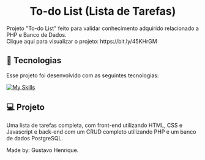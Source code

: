 <h1 align="center"> To-do List (Lista de Tarefas) </h1>

<p> Projeto "To-do List" feito para validar conhecimento adquirido relacionado a PHP e Banco de Dados.<br/>
Clique aqui para visualizar o projeto: https://bit.ly/45KHrGM

## 🚀 Tecnologias

Esse projeto foi desenvolvido com as seguintes tecnologias:

[![My Skills](https://skillicons.dev/icons?i=html,css,js,jquery,php,postgres,git,github)](https://skillicons.dev)

## 💻 Projeto

Uma lista de tarefas completa, com front-end utilizando HTML, CSS e Javascript e back-end com um CRUD completo utilizando PHP e um banco de dados PostgreSQL.


Made by: Gustavo Henrique.
